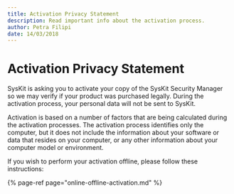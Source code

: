 ```yaml
---
title: Activation Privacy Statement
description: Read important info about the activation process. 
author: Petra Filipi
date: 14/03/2018
---
```


# Activation Privacy Statement

SysKit is asking you to activate your copy of the SysKit Security Manager so we may verify if your product was purchased legally. During the activation process, your personal data will not be sent to SysKit.

Activation is based on a number of factors that are being calculated during the activation processes. The activation process identifies only the computer, but it does not include the information about your software or data that resides on your computer, or any other information about your computer model or environment.

If you wish to perform your activation offline, please follow these instructions:

{% page-ref page="online-offline-activation.md" %}

